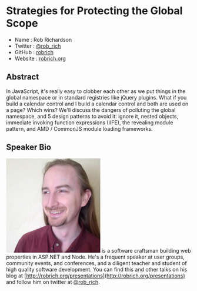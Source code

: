 # Strategies for Protecting the Global Scope

* Name      : Rob Richardson
* Twitter   : [@rob_rich](https://twitter.com/rob_rich)
* GitHub    : [robrich](https://github.com/robrich)
* Website   : [robrich.org](http://robrich.org)

## Abstract

In JavaScript, it's really easy to clobber each other as we put things in the global namespace or in standard registries like jQuery plugins.  What if you build a calendar control and I build a calendar control and both are used on a page?  Which wins?  We'll discuss the dangers of polluting the global namespace, and 5 design patterns to avoid it: ignore it, nested objects, immediate invoking function expressions (IIFE), the revealing module pattern, and AMD / CommonJS module loading frameworks.

## Speaker Bio

![Rob Richardson](../images/robrich.png) is a software craftsman building web properties in ASP.NET and Node. He's a frequent speaker at user groups, community events, and conferences, and a diligent teacher and student of high quality software development.  You can find this and other talks on his blog at [http://robrich.org/presentations](http://robrich.org/presentations) and follow him on twitter at [@rob_rich](https://twitter.com/rob_rich).
